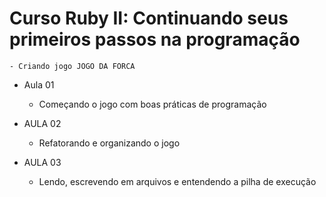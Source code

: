 # Curso Ruby II: Continuando seus primeiros passos na programação
    - Criando jogo JOGO DA FORCA

- Aula 01 
    - Começando o jogo com boas práticas de programação

- AULA 02
    - Refatorando e organizando o jogo

- AULA 03
    - Lendo, escrevendo em arquivos e entendendo a pilha de execução
    